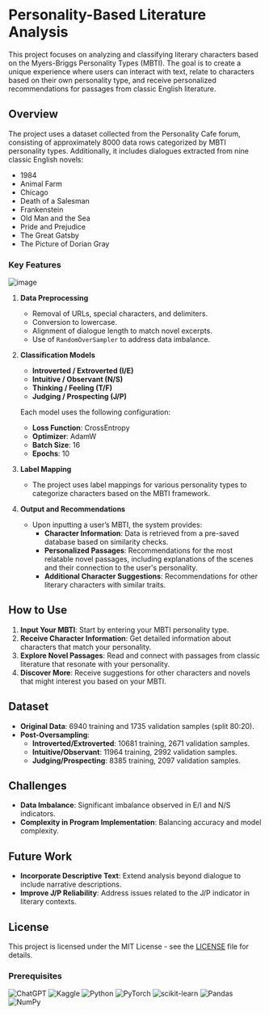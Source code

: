 # Personality-Based Literature Analysis

This project focuses on analyzing and classifying literary characters based on the Myers-Briggs Personality Types (MBTI). The goal is to create a unique experience where users can interact with text, relate to characters based on their own personality type, and receive personalized recommendations for passages from classic English literature.

## Overview

The project uses a dataset collected from the Personality Cafe forum, consisting of approximately 8000 data rows categorized by MBTI personality types. Additionally, it includes dialogues extracted from nine classic English novels:

- 1984
- Animal Farm
- Chicago
- Death of a Salesman
- Frankenstein
- Old Man and the Sea
- Pride and Prejudice
- The Great Gatsby
- The Picture of Dorian Gray

### Key Features

![image](https://github.com/user-attachments/assets/fe743474-e2a9-4ffd-a79f-0f949b1e5f3b)


1. **Data Preprocessing**
   - Removal of URLs, special characters, and delimiters.
   - Conversion to lowercase.
   - Alignment of dialogue length to match novel excerpts.
   - Use of `RandomOverSampler` to address data imbalance.
  
2. **Classification Models**
   - **Introverted / Extroverted (I/E)**
   - **Intuitive / Observant (N/S)**
   - **Thinking / Feeling (T/F)**
   - **Judging / Prospecting (J/P)**


   Each model uses the following configuration:
   - **Loss Function**: CrossEntropy
   - **Optimizer**: AdamW
   - **Batch Size**: 16
   - **Epochs**: 10

3. **Label Mapping**
   - The project uses label mappings for various personality types to categorize characters based on the MBTI framework.

4. **Output and Recommendations**
   - Upon inputting a user’s MBTI, the system provides:
     - **Character Information**: Data is retrieved from a pre-saved database based on similarity checks.
     - **Personalized Passages**: Recommendations for the most relatable novel passages, including explanations of the scenes and their connection to the user's personality.
     - **Additional Character Suggestions**: Recommendations for other literary characters with similar traits.

## How to Use


1. **Input Your MBTI**: Start by entering your MBTI personality type.
2. **Receive Character Information**: Get detailed information about characters that match your personality.
3. **Explore Novel Passages**: Read and connect with passages from classic literature that resonate with your personality.
4. **Discover More**: Receive suggestions for other characters and novels that might interest you based on your MBTI.

## Dataset

- **Original Data**: 6940 training and 1735 validation samples (split 80:20).
- **Post-Oversampling**:
  - **Introverted/Extroverted**: 10681 training, 2671 validation samples.
  - **Intuitive/Observant**: 11964 training, 2992 validation samples.
  - **Judging/Prospecting**: 8385 training, 2097 validation samples.

## Challenges

- **Data Imbalance**: Significant imbalance observed in E/I and N/S indicators.
- **Complexity in Program Implementation**: Balancing accuracy and model complexity.

## Future Work

- **Incorporate Descriptive Text**: Extend analysis beyond dialogue to include narrative descriptions.
- **Improve J/P Reliability**: Address issues related to the J/P indicator in literary contexts.

## License

This project is licensed under the MIT License - see the [LICENSE](LICENSE) file for details.


### Prerequisites

![ChatGPT](https://img.shields.io/badge/chatGPT-74aa9c?style=for-the-badge&logo=openai&logoColor=white)
![Kaggle](https://img.shields.io/badge/Kaggle-035a7d?style=for-the-badge&logo=kaggle&logoColor=white)
![Python](https://img.shields.io/badge/python-3670A0?style=for-the-badge&logo=python&logoColor=ffdd54)
![PyTorch](https://img.shields.io/badge/PyTorch-%23EE4C2C.svg?style=for-the-badge&logo=PyTorch&logoColor=white)
	![scikit-learn](https://img.shields.io/badge/scikit--learn-%23F7931E.svg?style=for-the-badge&logo=scikit-learn&logoColor=white)
 ![Pandas](https://img.shields.io/badge/pandas-%23150458.svg?style=for-the-badge&logo=pandas&logoColor=white)
 ![NumPy](https://img.shields.io/badge/numpy-%23013243.svg?style=for-the-badge&logo=numpy&logoColor=white)


